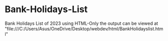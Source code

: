 # Bank-Holidays-List
 Bank Holidays List of 2023 using HTML-Only
the output can be viewed at "file:///C:/Users/Asus/OneDrive/Desktop/webdev/html/BankHolidayslist.html"
